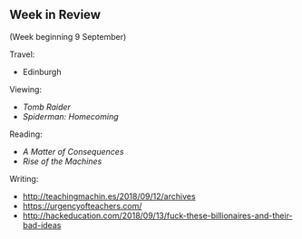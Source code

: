 ## Week in Review
(Week beginning 9 September)

Travel:
* Edinburgh

Viewing:
* _Tomb Raider_
* _Spiderman: Homecoming_

Reading:
* _A Matter of Consequences_
* _Rise of the Machines_

Writing:
* http://teachingmachin.es/2018/09/12/archives
* https://urgencyofteachers.com/
* http://hackeducation.com/2018/09/13/fuck-these-billionaires-and-their-bad-ideas
